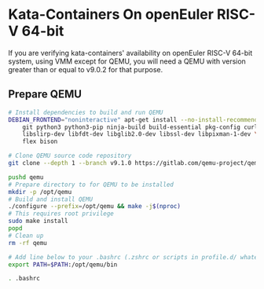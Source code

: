 # Kata-Containers On openEuler RISC-V 64-bit

If you are verifying kata-containers' availability on openEuler RISC-V 64-bit
system, using VMM except for QEMU, you will need a QEMU with version greater
than or equal to v9.0.2 for that purpose.

## Prepare QEMU

```sh
# Install dependencies to build and run QEMU
DEBIAN_FRONTEND="noninteractive" apt-get install --no-install-recommends -y \
    git python3 python3-pip ninja-build build-essential pkg-config curl bc jq \
    libslirp-dev libfdt-dev libglib2.0-dev libssl-dev libpixman-1-dev \
    flex bison

# Clone QEMU source code repository
git clone --depth 1 --branch v9.1.0 https://gitlab.com/qemu-project/qemu.git

pushd qemu
# Prepare directory to for QEMU to be installed
mkdir -p /opt/qemu
# Build and install QEMU
./configure --prefix=/opt/qemu && make -j$(nproc)
# This requires root privilege
sudo make install
popd
# Clean up
rm -rf qemu

# Add line below to your .bashrc (.zshrc or scripts in profile.d/ whatever)
export PATH=$PATH:/opt/qemu/bin

. .bashrc
```
